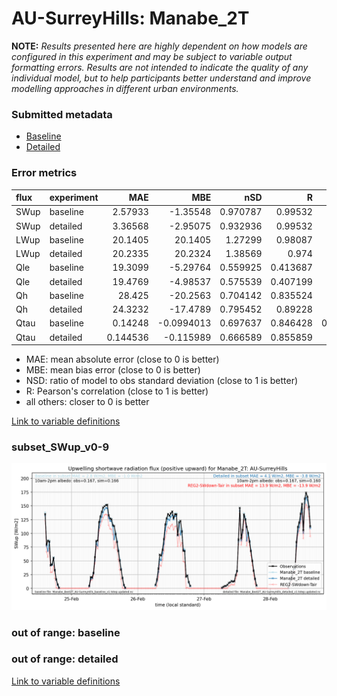 # AU-SurreyHills: Manabe_2T

**NOTE:** *Results presented here are highly dependent on how models are configured in this experiment and may be subject to variable output formatting errors. Results are not intended to indicate the quality of any individual model, but to help participants better understand and improve modelling approaches in different urban environments.*

### Submitted metadata

- [Baseline](Manabe_2T_AU-SurreyHills_baseline_attrs.md)
- [Detailed](Manabe_2T_AU-SurreyHills_detailed_attrs.md)

### Error metrics

| flux   | experiment   |       MAE |         MBE |      nSD |        R |         5th |      95th |      RMSE |     cRMSE |       AMBE |     1-nSD |        1-R |   nSkewness |   nKurtosis |   Overlap |
|:-------|:-------------|----------:|------------:|---------:|---------:|------------:|----------:|----------:|----------:|-----------:|----------:|-----------:|------------:|------------:|----------:|
| SWup   | baseline     |  2.57933  |  -1.35548   | 0.970787 | 0.99532  |  0.573174   |  3.32976  |  4.09277  | 0.0996977 |  1.35548   | 0.0292129 | 0.00467982 |   0.0546051 |    1.02593  | 0.0861903 |
| SWup   | detailed     |  3.36568  |  -2.95075   | 0.932936 | 0.99532  |  0.602905   |  8.06157  |  5.34382  | 0.115019  |  2.95075   | 0.0670633 | 0.00467982 |   0.054605  |    1.02593  | 0.0904776 |
| LWup   | baseline     | 20.1405   |  20.1405    | 1.27299  | 0.98087  | 12.5627     | 43.0142   | 23.2772   | 0.35104   | 20.1405    | 0.272988  | 0.0191303  |   0.115085  |    0.179219 | 0.251795  |
| LWup   | detailed     | 20.2335   |  20.2324    | 1.38569  | 0.974    |  9.3486     | 52.1767   | 25.5614   | 0.469907  | 20.2324    | 0.385689  | 0.0259995  |   0.204141  |    0.444062 | 0.227946  |
| Qle    | baseline     | 19.3099   |  -5.29764   | 0.559925 | 0.413687 |  5.778      | 33.3214   | 31.9321   | 0.922089  |  5.29764   | 0.440075  | 0.586313   |   0.196817  |    0.643821 | 0.214612  |
| Qle    | detailed     | 19.4769   |  -4.98537   | 0.575539 | 0.407199 |  5.17904    | 31.6696   | 32.1055   | 0.928724  |  4.98537   | 0.424461  | 0.592801   |   0.23334   |    0.683897 | 0.184695  |
| Qh     | baseline     | 28.425    | -20.2563    | 0.704142 | 0.835524 | 17.7601     | 69.1717   | 47.1097   | 0.564944  | 20.2563    | 0.295859  | 0.164476   |   0.239273  |    0.170917 | 0.175869  |
| Qh     | detailed     | 24.3232   | -17.4789    | 0.795452 | 0.89228  | 22.201      | 48.3213   | 38.9101   | 0.461748  | 17.4789    | 0.204549  | 0.10772    |   0.290599  |    0.339272 | 0.172695  |
| Qtau   | baseline     |  0.14248  |  -0.0994013 | 0.697637 | 0.846428 |  0.00229082 |  0.344952 |  0.224826 | 0.5529    |  0.0994013 | 0.302364  | 0.153572   |   0.186612  |    0.514872 | 0.151559  |
| Qtau   | detailed     |  0.144536 |  -0.115989  | 0.666589 | 0.855859 |  0.003386   |  0.382674 |  0.231957 | 0.550753  |  0.115989  | 0.333411  | 0.144141   |   0.181399  |    0.4947   | 0.156011  |

 - MAE: mean absolute error (close to 0 is better)
 - MBE: mean bias error (close to 0 is better)
 - NSD: ratio of model to obs standard deviation (close to 1 is better)
 - R: Pearson's correlation (close to 1 is better)
 - all others: closer to 0 is better

[Link to variable definitions](../modelattrs/variable_definitions.md)

### <a name="subset_swup_v0-9"></a>subset_SWup_v0-9
[![Manabe_2T_AU-SurreyHills_subset_SWup_v0-9.png](Manabe_2T_AU-SurreyHills_subset_SWup_v0-9.png)](Manabe_2T_AU-SurreyHills_subset_SWup_v0-9.png)

### out of range: baseline


### out of range: detailed



[Link to variable definitions](../modelattrs/variable_definitions.md)

